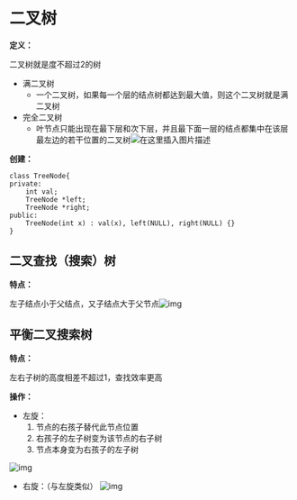 # 二叉树

**定义：**

二叉树就是度不超过2的树

- 满二叉树
  - 一个二叉树，如果每一个层的结点树都达到最大值，则这个二叉树就是满二叉树
- 完全二叉树
  - 叶节点只能出现在最下层和次下层，并且最下面一层的结点都集中在该层最左边的若干位置的二叉树![在这里插入图片描述](https://img-blog.csdnimg.cn/20200711102136744.png?x-oss-process=image/watermark,type_ZmFuZ3poZW5naGVpdGk,shadow_10,text_aHR0cHM6Ly9ibG9nLmNzZG4ubmV0L3FxXzQzNzYyMTkx,size_16,color_FFFFFF,t_70) 



**创建：**

```
class TreeNode{
private:
	int val;
	TreeNode *left;
	TreeNode *right;
public:
	TreeNode(int x) : val(x), left(NULL), right(NULL) {}
}
```



## 二叉查找（搜索）树

**特点：**

左子结点小于父结点，又子结点大于父节点![img](https://ss.csdn.net/p?http://mmbiz.qpic.cn/mmbiz_jpg/NtO5sialJZGoBqEgxvibyZ3S2O8GG2EcibsMKibN9giaNVMbFIlnvTkruWuatuQdvoN07INpbQMFfibtlamFibYTYZjTw/640?wx_fmt=jpeg) 



## 平衡二叉搜索树

**特点：**

左右子树的高度相差不超过1，查找效率更高

**操作：**

- 左旋：
  	1. 节点的右孩子替代此节点位置 
   2. 右孩子的左子树变为该节点的右子树 
   3. 节点本身变为右孩子的左子树

![img](https://ss.csdn.net/p?http://mmbiz.qpic.cn/mmbiz_png/NtO5sialJZGrqT0u9qe3LHmw2BboeYxQKWwd2UTIZ6BI7JMG5UwyOWpf19KBRjK8RgshfdpZCvRfyc6spPMpFqA/640?wx_fmt=png)

- 右旋：（与左旋类似）
  ![img](https://ss.csdn.net/p?http://mmbiz.qpic.cn/mmbiz_png/NtO5sialJZGrqT0u9qe3LHmw2BboeYxQKgLaKRwicBRAP2563F4Zeg1S2g9mFfGY6nsLzCKACXN1Z3ibQ4S31094Q/640?wx_fmt=png)

